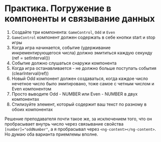 # Практика. Погружение в компоненты и связывание данных

1. Создайте три компонента: `GameControl`, `Odd` и `Even`
2. `GameControl` компонент должен содержать в себе кнопки start и stop игры
3. Когда игра начинается, событие (удерживание инкрементирующегося числа) должно эмититься каждую секунду (ref = setInterval())
4. Событие должно слушаться снаружи компонента
5. Когда игра останавливается - не должно больше поступать события (clearInterval(ref))
6. Новый Odd компонент должен создаваться, когда каждое число нечетное число было эмитировано, тоже самое с четным числом
   и Even компонентом
7. Просто выводите Odd - NUMBER или Even - NUMBER в двух компонентах
8. Стилизуйте элемент, который содержит ваш текст по разному в обоих компонентах

Решение преподавателя почти такое же, за исключением того, что он пробрасывает внутрь число через связывание свойства
`[number]="oddNumber"`, а я пробрасывал через `<ng-content></ng-content>`. Но думаю оба варианта приемлемы вполне.
